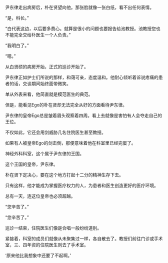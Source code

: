 尹东律走出病房后，朴在贤望向他。那张脸就像一张白纸，看不出任何表情。

“是，科长。”

“白代表这边，以后要多费心。就算是很小的问题也要报告给池教授。池教授您也不能完全交给朴医生一个人负责。”

“我明白了。”

“嗯。”

从白贤硕的病房开始，正式的巡诊开始了。

尹东律正如护士们所说的那样，和蔼可亲，态度温和。他耐心倾听着诉说疼痛的患者的话，交谈期间始终面带微笑。

单从外表来看，他简直就是模范医生的典范。

但是，能看见Ego的朴在贤却无法完全从好的方面看待尹东律。

尹东律的皇帝Ego总是皱着眉头观察着四周。看上去就像是害怕有人会夺走自己的王位。

不仅如此，它还会用剑威胁几名住院医生甚至教授。

如果有人被皇帝Ego的剑击倒，那便意味着他在科室里已经完蛋了。

神经外科科室，这个属于尹东律的王国。

这个王国的皇帝，尹东律。

朴在贤下定决心，要在这个地方打起十二分的精神生存下去。

只有这样，他才能成为掌握医疗权力的人，为患者和医生创造更好的医疗环境。

总有一天，连这位皇帝也必须超越。

“您辛苦了。”

“您辛苦了。”

巡诊一结束，住院医生们像是合唱一般纷纷道别。

紧接着，科室的成员们就像从未聚集过一样，各自散去了。教授们前往门诊或手术室，三、四年资的住院医生则去了手术室。

‘原来他比我想象中还要了不起啊。’